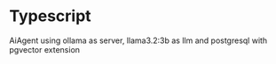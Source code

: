 # Typescript
AiAgent using ollama as server, llama3.2:3b as llm and postgresql with pgvector extension

